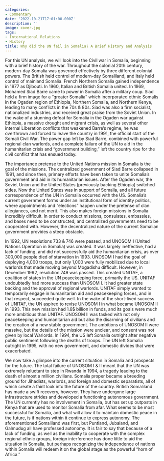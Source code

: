 ```yaml
---
categories:
- Commentary
date: '2022-10-21T17:01:00.000Z'
description: ''
image: cover.jpg
tags:
- International Relations
- History
title: Why did the UN fail in Somalia? A Brief History and Analysis
---
```

For this UN analysis, we will look into the Civil war in Somalia, beginning with a brief history of the war. Throughout the colonial 20th century, modern-day Somalia was governed effectively by three different colonial powers. The British held control of modern-day Somaliland, and Italy held control of mainland Somalia. French Northern Somalia gained independence in 1977 as Djibouti. In 1960, Italian and British Somalia united. In 1969, Mohamed Siad Barre came to power in Somalia after a military coup. Siad held a firm image for a “greater Somalia” which incorporated ethnic Somalis in the Ogaden region of Ethiopia, Northern Somalia, and Northern Kenya, leading to many conflicts in the 70s & 80s. Siad was also a firm socialist, nationalized industries, and received great praise from the Soviet Union. In the wake of a stunning defeat for Somalia in the Ogaden war against Ethiopia, a massive drought and migrant crisis, as well as several other internal Liberation conflicts that weakened Barre’s regime, he was overthrown and forced to leave the country in 1991, the official start of the Somali Civil War. The power gap left by Siad Barre, combined with powerful regional clan warlords, and a complete failure of the UN to aid in the humanitarian crisis and “government building,” left the country ripe for the civil conflict that has ensued today.


The importance pretense to the United Nations mission in Somalia is the goal of the missions. The centralized government of Siad Barre collapsed in 1991, and since then, primary efforts have been taken to unite Somalia’s government and aid in its humanitarian issues. After the Ogaden war, the Soviet Union and the United States (previously backing Ethiopia) switched sides. Now the United States was in support of Somalia, and all future correspondence of the UN in Somalia occurred with the US. Somalia’s current government forms under an institutional form of identity politics, where appointments and “elections” happen under the pretense of clan allegiances, and not merit. This also makes foreign missions in Somalia incredibly difficult. In order to conduct missions, consulates, embassies, and bases need to be constructed, and centralized governments need to be cooperated with. However, the decentralized nature of the current Somalian government provides a steep obstacle.


In 1992, UN resolutions 733 & 746 were passed, and UNOSOM I (United Nations Operation in Somalia) was created. It was largely ineffective, had a lack of funding, and did not successfully aid the humanitarian crisis, as over 300,000 people died of starvation in 1993. UNOSOM I had the goal of deploying 4,000 troops, but only 1,000 were fully mobilized due to local warlords that made moving beyond Mogadishu difficult. However, in December 1992, resolution 749 was passed. This created UNITAF, a coalition of states in the UN peacekeeping force, primarily the US. UNITAF undoubtedly had more success than UNOSOM I. It had greater state backing and the approval of regional warlords. UNITAF simply wanted to temporarily engage in humanitarian aid and peacekeeping forces, and in that respect, succeeded quite well. In the wake of the short-lived success of UNITAF, the UN aspired to revise UNOSOM I in what became UNOSOM II in 1993. This new mission had 1.6$ billion in funds, and its goals were much more ambitious than UNITAF. UNOSOM II was tasked with not only peacekeeping and humanitarian aid but also the disarming of civilians and the creation of a new stable government. The ambitions of UNOSOM II were massive, but the details of the mission were unclear, and consent was not given by local Warlords. In 1994, the US left Somalia outright after negative public sentiment following the deaths of troops. The UN left Somalia outright in 1995, with no new government, and domestic divides that were exacerbated.


We now take a glimpse into the current situation in Somalia and prospects for the future. The total failure of UNOSOM I & II meant that the UN was extremely reluctant to step in Rwanda in 1994, a tragedy leading to the death of almost a million civilians. Somalia proper became a breeding ground for Jihadists, warlords, and foreign and domestic separatists, all of which create a faint look into the future of the country. British Somaliland has made a swift recovery, however. They have undergone large infrastructure strides and developed a functioning autonomous government. The UN currently has no involvement in Somalia, but has set up outposts in Kenya that are used to monitor Somalia from afar. What seems to be most successful for Somalia, and what will allow it to maintain domestic peace in the future, is if nations within it continue to express autonomy. The aforementioned Somaliland was first, but Puntland, Jubaland, and Galmudug all have professed autonomy. It is fair to say that because of a lack of funding, as well as the inability to cooperate with the complex regional ethnic groups, foreign interference has done little to aid the situation in Somalia, but perhaps recognizing the independence of nations within Somalia will redeem it on the global stage as the powerful “horn of Africa.”

